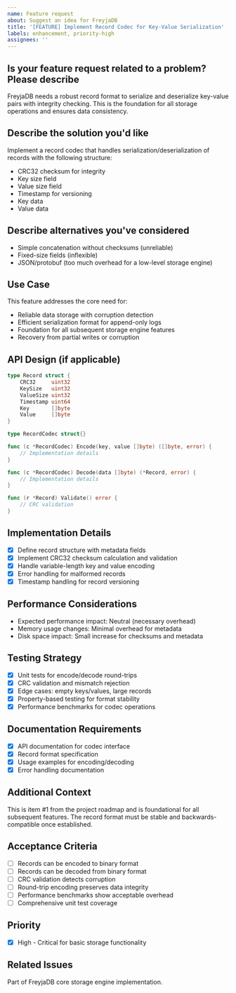 ```yaml
---
name: Feature request
about: Suggest an idea for FreyjaDB
title: '[FEATURE] Implement Record Codec for Key-Value Serialization'
labels: enhancement, priority-high
assignees: ''
---
```


## Is your feature request related to a problem? Please describe

FreyjaDB needs a robust record format to serialize and deserialize key-value pairs with integrity checking. This is the foundation for all storage operations and ensures data consistency.

## Describe the solution you'd like

Implement a record codec that handles serialization/deserialization of records with the following structure:
- CRC32 checksum for integrity
- Key size field
- Value size field  
- Timestamp for versioning
- Key data
- Value data

## Describe alternatives you've considered

- Simple concatenation without checksums (unreliable)
- Fixed-size fields (inflexible)
- JSON/protobuf (too much overhead for a low-level storage engine)

## Use Case

This feature addresses the core need for:
- Reliable data storage with corruption detection
- Efficient serialization format for append-only logs
- Foundation for all subsequent storage engine features
- Recovery from partial writes or corruption

## API Design (if applicable)

```go
type Record struct {
    CRC32     uint32
    KeySize   uint32
    ValueSize uint32
    Timestamp uint64
    Key       []byte
    Value     []byte
}

type RecordCodec struct{}

func (c *RecordCodec) Encode(key, value []byte) ([]byte, error) {
    // Implementation details
}

func (c *RecordCodec) Decode(data []byte) (*Record, error) {
    // Implementation details
}

func (r *Record) Validate() error {
    // CRC validation
}
```

## Implementation Details

- [x] Define record structure with metadata fields
- [x] Implement CRC32 checksum calculation and validation
- [x] Handle variable-length key and value encoding
- [x] Error handling for malformed records
- [x] Timestamp handling for record versioning

## Performance Considerations

- Expected performance impact: Neutral (necessary overhead)
- Memory usage changes: Minimal overhead for metadata
- Disk space impact: Small increase for checksums and metadata

## Testing Strategy

- [x] Unit tests for encode/decode round-trips
- [x] CRC validation and mismatch rejection
- [x] Edge cases: empty keys/values, large records
- [x] Property-based testing for format stability
- [x] Performance benchmarks for codec operations

## Documentation Requirements

- [x] API documentation for codec interface
- [x] Record format specification
- [x] Usage examples for encoding/decoding
- [x] Error handling documentation

## Additional Context

This is item #1 from the project roadmap and is foundational for all subsequent features. The record format must be stable and backwards-compatible once established.

## Acceptance Criteria

- [ ] Records can be encoded to binary format
- [ ] Records can be decoded from binary format
- [ ] CRC validation detects corruption
- [ ] Round-trip encoding preserves data integrity
- [ ] Performance benchmarks show acceptable overhead
- [ ] Comprehensive unit test coverage

## Priority

- [x] High - Critical for basic storage functionality

## Related Issues

Part of FreyjaDB core storage engine implementation.
